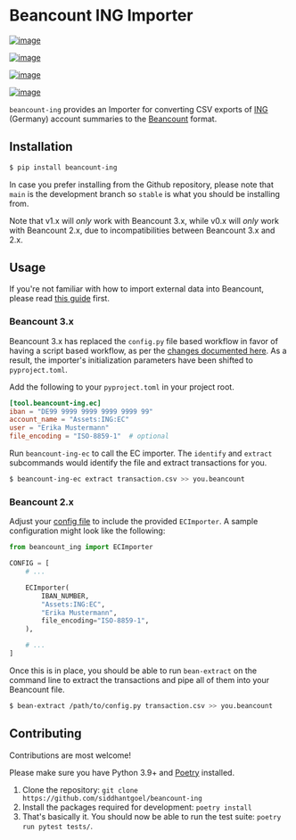# Beancount ING Importer

[![image](https://github.com/siddhantgoel/beancount-ing/workflows/beancount-ing/badge.svg)](https://github.com/siddhantgoel/beancount-ing/workflows/beancount-ing/badge.svg)

[![image](https://img.shields.io/pypi/v/beancount-ing.svg)](https://pypi.python.org/pypi/beancount-ing)

[![image](https://img.shields.io/pypi/pyversions/beancount-ing.svg)](https://pypi.python.org/pypi/beancount-ing)

[![image](https://img.shields.io/badge/code%20style-black-000000.svg)](https://github.com/psf/black)

`beancount-ing` provides an Importer for converting CSV exports of
[ING] (Germany) account summaries to the [Beancount] format.

## Installation

```sh
$ pip install beancount-ing
```

In case you prefer installing from the Github repository, please note that
`main` is the development branch so `stable` is what you should be installing
from.

Note that v1.x will *only* work with Beancount 3.x, while v0.x will *only* work with
Beancount 2.x, due to incompatibilities between Beancount 3.x and 2.x.

## Usage

If you're not familiar with how to import external data into Beancount, please
read [this guide] first.

### Beancount 3.x

Beancount 3.x has replaced the `config.py` file based workflow in favor of having a
script based workflow, as per the [changes documented here]. As a result, the importer's
initialization parameters have been shifted to `pyproject.toml`.

Add the following to your `pyproject.toml` in your project root.

```toml
[tool.beancount-ing.ec]
iban = "DE99 9999 9999 9999 9999 99"
account_name = "Assets:ING:EC"
user = "Erika Mustermann"
file_encoding = "ISO-8859-1"  # optional
```

Run `beancount-ing-ec` to call the EC importer. The `identify` and `extract` subcommands
would identify the file and extract transactions for you.

```sh
$ beancount-ing-ec extract transaction.csv >> you.beancount
```

### Beancount 2.x

Adjust your [config file] to include the provided `ECImporter`. A sample configuration
might look like the following:

```python
from beancount_ing import ECImporter

CONFIG = [
    # ...

    ECImporter(
        IBAN_NUMBER,
        "Assets:ING:EC",
        "Erika Mustermann",
        file_encoding="ISO-8859-1",
    ),

    # ...
]
```

Once this is in place, you should be able to run `bean-extract` on the command
line to extract the transactions and pipe all of them into your Beancount file.

```sh
$ bean-extract /path/to/config.py transaction.csv >> you.beancount
```

## Contributing

Contributions are most welcome!

Please make sure you have Python 3.9+ and [Poetry] installed.

1. Clone the repository: `git clone https://github.com/siddhantgoel/beancount-ing`
2. Install the packages required for development: `poetry install`
3. That's basically it. You should now be able to run the test suite: `poetry
   run pytest tests/`.

[Beancount]: http://furius.ca/beancount/
[ING]: https://www.ing.de/
[Poetry]: https://python-poetry.org/
[changes documented here]: https://docs.google.com/document/d/1O42HgYQBQEna6YpobTqszSgTGnbRX7RdjmzR2xumfjs/edit#heading=h.hjzt0c6v8pfs
[config file]: https://beancount.github.io/docs/importing_external_data.html#configuration
[this guide]: https://beancount.github.io/docs/importing_external_data.html
